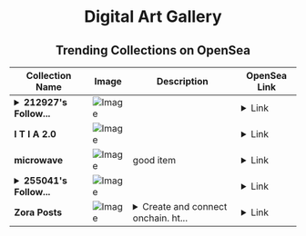<div align="center">

# Digital Art Gallery

## Trending Collections on OpenSea

| Collection Name                       | Image                                                                                     | Description                       | OpenSea Link                                                                                          |
|---------------------------------------|-------------------------------------------------------------------------------------------|-----------------------------------|--------------------------------------------------------------------------------------------------------|
| **<details><summary>212927's Follow...</summary>212927's Follower</details>** | ![Image](https://i.seadn.io/s/raw/files/19f9f090920392cc3650cbdf4361755b.png?w=500&auto=format?w=200&auto=format) |  | <details><summary>Link</summary>[212927's Follower](https://opensea.io/collection/212927-s-follower)</details> |
| **I T I A 2.0** | ![Image](https://i.seadn.io/s/raw/files/b8625209e8d3fa1636fbd09ceada3458.png?w=500&auto=format?w=200&auto=format) |  | <details><summary>Link</summary>[I T I A 2.0](https://opensea.io/collection/i-t-i-a-2-0)</details> |
| **microwave** | ![Image](https://i.seadn.io/s/raw/files/34b31bf95a798597a5b8bcba9156c5d8.jpg?w=500&auto=format?w=200&auto=format) | good item | <details><summary>Link</summary>[microwave](https://opensea.io/collection/microwave-19)</details> |
| **<details><summary>255041's Follow...</summary>255041's Follower</details>** | ![Image](https://i.seadn.io/s/raw/files/19f9f090920392cc3650cbdf4361755b.png?w=500&auto=format?w=200&auto=format) |  | <details><summary>Link</summary>[255041's Follower](https://opensea.io/collection/255041-s-follower)</details> |
| **Zora Posts** | ![Image](https://i.seadn.io/s/raw/files/4ef794462916b22918637d95a79b0d39.jpg?w=500&auto=format?w=200&auto=format) | <details><summary>Create and connect onchain. ht...</summary>Create and connect onchain. https://zora.co</details> | <details><summary>Link</summary>[Zora Posts](https://opensea.io/collection/zora-posts-2806)</details> |

</div>